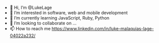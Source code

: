 - 👋 Hi, I’m @LukeLage
- 👀 I’m interested in software, web and mobile development 
- 🌱 I’m currently learning JavaScript, Ruby, Python
- 💞️ I’m looking to collaborate on ...
- 📫 How to reach me https://www.linkedin.com/in/luke-malaquias-lage-04022a232/

<!---
LukeLage/LukeLage is a ✨ special ✨ repository because its `README.md` (this file) appears on your GitHub profile.
You can click the Preview link to take a look at your changes.
--->
